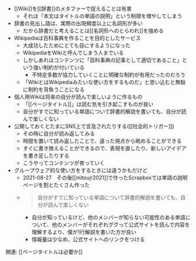 
- [[Wiki]]を[[辞書]]のメタファーで捉えることは有害
    - それは「本文はタイトルの単語の説明」という制限を増やしてしまう
- 辞書の見出し語は、実際の出現頻度以上に名詞形が多い
    - だから辞書だと考えることは[[名詞形へのとらわれ]]を強める
- Wikipediaは百科事典を作ることを目的としたサービス
    - 大成功したためにとても目にするようになった
    - WikipediaをWikiと呼んでしまう人までいる
    - しかしあれはコンテンツに「百科事典の記事として適切であること」という強い制約が付いている
        - 不特定多数が協力していくことに明確な制約が有用だったのだろう
    - 「WikiとはWikipediaみたいな使い方をするものだ」と思い込むと無駄に制約を背負うことになる
- 個人用Wikiは将来の自分が読んで楽しいように作るもの
    - 「[[ページタイトル]]」は読む気を引き起こすものが良い
    - 自分がすでに知っている単語について辞書的解説を書いても、自分が読んで楽しくない
- 公開しておくとたまにSNS上で言及されたりする([[社会的トリガー]])
    - その時に自分が読み返してみる
    - 時間を置いて読み返したことで、違った視点から眺めることができる
    - すぐに書き換えることができるので、表現を直したり、新しいアイデアを書き足したりする
    - こうやってコンテンツが育っていく
- グループウェア的な使い方をするときには違うかもだけど
    - 2021-08-27　その後[[mitoujr2021]]で作ったScrapboxでは単語の説明ページを割とたくさん作った
    - > 自分がすでに知っている単語について辞書的解説を書いても、自分が読んで楽しくない
        - 自分が知っているけど、他のメンバーが知らない可能性のある単語について、他のメンバーがそれぞれググって公式サイトを読んで内容を理解するより、僕が1行解説を書いた方が良い
        - 情報量は少なめ、公式サイトへのリンクをつける

関連: [[ページタイトルは必要か]]